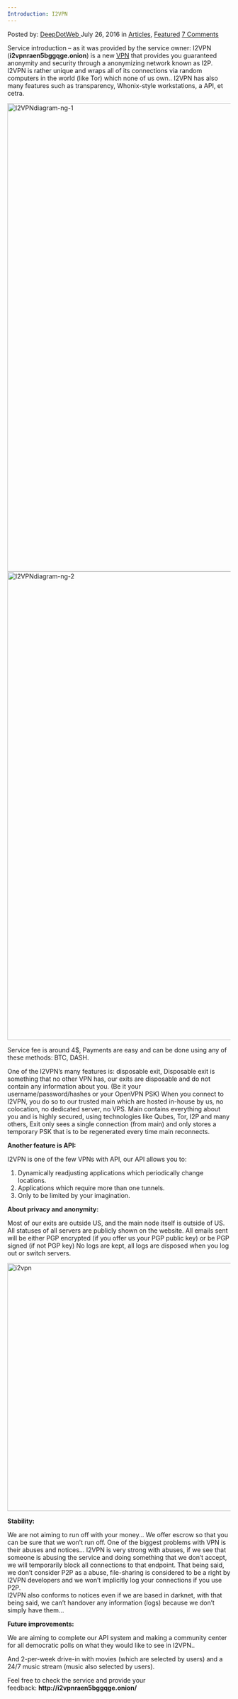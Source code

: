 ```yaml
---
Introduction: I2VPN
---
```

<article class="post-listing post-14856 post type-post status-publish format-standard has-post-thumbnail hentry category-deepdot-news tag-i2vpn tag-introduction">
    <div class="post-inner">
    <p class="post-meta">
    <span>Posted by: <a href="https://www.deepdotweb.com/author/admin/" title="">DeepDotWeb </a></span>
    <span>July 26, 2016</span>
    <span>in <a href="https://www.deepdotweb.com/category/articles/" rel="category tag">Articles</a>, <a href="https://www.deepdotweb.com/category/deepdot-news/" rel="category tag">Featured</a></span>
    <span><a href="https://www.deepdotweb.com/2016/07/26/introduction-i2vpn/#comments">7 Comments</a></span>
    </p>
    <div class="clear"></div>
    <div class="entry">
    <p>Service introduction &#8211; as it was provided by the service owner: I2VPN (<strong>i2vpnraen5bggqge.onion</strong>) is a new <a href="https://www.deepdotweb.com/vpn-comparison-chart/">VPN</a> that provides you guaranteed anonymity and security through a anonymizing network known as I2P. I2VPN is rather unique and wraps all of its connections via random computers in the world (like Tor) which none of us own.. I2VPN has also many features such as transparency, Whonix-style workstations, a API, et cetra.</p>
    <p><a href="https://www.deepdotweb.com/wp-content/uploads/2016/07/I2VPNdiagram-ng-1.png"><img class="aligncenter size-full wp-image-14902" src="https://www.deepdotweb.com/wp-content/uploads/2016/07/I2VPNdiagram-ng-1.png" alt="I2VPNdiagram-ng-1" width="816" height="1056" srcset="https://www.deepdotweb.com/wp-content/uploads/2016/07/I2VPNdiagram-ng-1.png 816w, https://www.deepdotweb.com/wp-content/uploads/2016/07/I2VPNdiagram-ng-1-232x300.png 232w, https://www.deepdotweb.com/wp-content/uploads/2016/07/I2VPNdiagram-ng-1-791x1024.png 791w" sizes="(max-width: 816px) 100vw, 816px" /></a> <a href="https://www.deepdotweb.com/wp-content/uploads/2016/07/I2VPNdiagram-ng-2.png"><img class="aligncenter size-full wp-image-14903" src="https://www.deepdotweb.com/wp-content/uploads/2016/07/I2VPNdiagram-ng-2.png" alt="I2VPNdiagram-ng-2" width="816" height="1056" srcset="https://www.deepdotweb.com/wp-content/uploads/2016/07/I2VPNdiagram-ng-2.png 816w, https://www.deepdotweb.com/wp-content/uploads/2016/07/I2VPNdiagram-ng-2-232x300.png 232w, https://www.deepdotweb.com/wp-content/uploads/2016/07/I2VPNdiagram-ng-2-791x1024.png 791w" sizes="(max-width: 816px) 100vw, 816px" /></a></p>
    <p>Service fee is around 4$, Payments are easy and can be done using any of these methods: BTC, DASH.</p>
    <p>One of the I2VPN&#8217;s many features is: disposable exit, Disposable exit is something that no other VPN has, our exits are disposable and do not contain any information about you. (Be it your<br />
    username/password/hashes or your OpenVPN PSK) When you connect to I2VPN, you do so to our trusted main which are hosted in-house by us, no colocation, no dedicated server, no VPS. Main contains everything about you and is highly secured, using technologies like Qubes, Tor, I2P and many others, Exit only sees a single connection (from main) and only stores a temporary PSK that is to be regenerated every time main reconnects.</p>
    <p><strong>Another feature is API:</strong></p>
    <p>I2VPN is one of the few VPNs with API, our API allows you to:</p>
    <ol>
    <li>Dynamically readjusting applications which periodically change locations.</li>
    <li>Applications which require more than one tunnels.</li>
    <li>Only to be limited by your imagination.</li>
    </ol>
    <p><strong>About privacy and anonymity:</strong></p>
    <p>Most of our exits are outside US, and the main node itself is outside of US. All statuses of all servers are publicly shown on the website. All emails sent will be either PGP encrypted (if you offer us your PGP public key) or be PGP signed (if not PGP key) No logs are kept, all logs are disposed when you log out or switch servers.</p>
    <p><a href="https://www.deepdotweb.com/wp-content/uploads/2016/07/i2vpn.png"><img class="aligncenter  wp-image-14920" src="https://www.deepdotweb.com/wp-content/uploads/2016/07/i2vpn.png" alt="i2vpn" width="965" height="559" srcset="https://www.deepdotweb.com/wp-content/uploads/2016/07/i2vpn.png 1422w, https://www.deepdotweb.com/wp-content/uploads/2016/07/i2vpn-300x174.png 300w, https://www.deepdotweb.com/wp-content/uploads/2016/07/i2vpn-1024x593.png 1024w" sizes="(max-width: 965px) 100vw, 965px" /></a></p>
    <p><strong>Stability:</strong></p>
    <p>We are not aiming to run off with your money&#8230; We offer escrow so that you can be sure that we won&#8217;t run off. One of the biggest problems with VPN is their abuses and notices&#8230; I2VPN is very strong with abuses, if we see that someone is abusing the service and doing something that we don&#8217;t accept, we will temporarily block all connections to that endpoint. That being said, we don&#8217;t consider P2P as a abuse, file-sharing is considered to be a right by I2VPN developers and we won&#8217;t implicitly log your connections if you use P2P.<br />
    I2VPN also conforms to notices even if we are based in darknet, with that being said, we can&#8217;t handover any information (logs) because we don&#8217;t simply have them&#8230;</p>
    <p><strong>Future improvements:</strong></p>
    <p>We are aiming to complete our API system and making a community center for all democratic polls on what they would like to see in I2VPN..</p>
    <p>And 2-per-week drive-in with movies (which are selected by users) and a 24/7 music stream (music also selected by users).</p>
    <p>Feel free to check the service and provide your feedback: <strong>http://i2vpnraen5bggqge.onion/</strong></p>
    </div>
    <span style="display:none"><a href="https://www.deepdotweb.com/tag/i2vpn/" rel="tag">i2vpn</a> <a href="https://www.deepdotweb.com/tag/introduction/" rel="tag">introduction</a></span> <span style="display:none" class="updated">2016-07-26</span>
    <div style="display:none" class="vcard author" itemprop="author" itemscope itemtype="http://schema.org/Person"><strong class="fn" itemprop="name"><a href="https://www.deepdotweb.com/author/admin/" title="Posts by DeepDotWeb" rel="author">DeepDotWeb</a></strong></div>
    </div>
</article>

